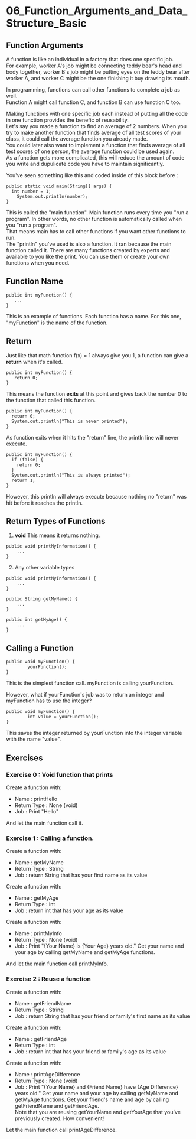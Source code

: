 # 06_Function_Arguments_and_Data_Structure_Basic
## Function Arguments



A function is like an individual in a factory that does one specific job.  
For example, worker A's job might be connecting teddy bear's head and body together, 
worker B's job might be putting eyes on the teddy bear after worker A, 
and worker C might be the one finishing it buy drawing its mouth.  
  
In programming, functions can call other functions to complete a job as well.  
Function A might call function C, and function B can use function C too.

Making functions with one specific job each instead of putting all the code in one function provides the benefic of reusability.  
    Let's say you made a function to find an average of 2 numbers. 
    When you try to make another function that finds average of all test scores of your class, 
    it could call the average function you already made.  
    You could later also want to implement a function that finds average of all test scores of one person, the average function could be used again.  
    As a function gets more complicated, this will reduce the amount of code you write and dupulicate code you have to maintain significantly.  

You've seen something like this and coded inside of this block before :
```
public static void main(String[] args) {
  int number = 1;
	System.out.println(number);
}
```
This is called the "main function". Main function runs every time you "run a program". In other words, no other function is automatically called when you "run a program".  
That means main has to call other functions if you want other functions to run.  
The "println" you've used is also a function. It ran because the main function called it.  There are many functions created by experts and available to you like the print. You can use them or create your own functions when you need.  

## Function Name
```
public int myFunction() {
   ...
}
```
This is an example of functions. Each function has a name. For this one, "myFunction" is the name of the function.

## Return
Just like that math function f(x) = 1 always give you 1, a function can give a **return** when it's called.  
  
```
public int myFunction() {
   return 0;
}
```
This means the function **exits** at this point and gives back the number 0 to the function that called this function.
  
  
```
public int myFunction() {
  return 0;
  System.out.println("This is never printed");
}
```
As function exits when it hits the "return" line, the println line will never execute.
  
  
```
public int myFunction() {
  if (false) {
    return 0;
  }
  System.out.println("This is always printed");
  return 1;
}
```
However, this println will always execute because nothing no "return" was hit before it reaches the println.  
  
  
## Return Types of Functions
1. **void**
  This means it returns nothing.
  ```
  public void printMyInformation() {
      ...
  }
  ```
2. Any other variable types  
  ```
  public void printMyInformation() {
      ...
  }
  
  public String getMyName() {
      ...
  }
  
  public int getMyAge() {
      ...
  }
  ```
  
## Calling a Function
```
public void myFunction() {
		yourFunction();
}
```
This is the simplest function call. myFunction is calling yourFunction.  
  
However, what if yourFunction's job was to return an integer and myFunction has to use the integer?  
```
public void myFunction() {
		int value = yourFunction();
}
```
This saves the integer returned by yourFunction into the integer variable with the name "value".  

## Exercises
### Exercise 0 : Void function that prints
Create a function with:
- Name : printHello  
- Return Type : None (void)  
- Job : Print "Hello"  

And let the main function call it.

### Exercise 1 : Calling a function.
Create a function with:
- Name : getMyName  
- Return Type : String   
- Job : return String that has your first name as its value   
  
Create a function with:
- Name : getMyAge  
- Return Type : int  
- Job : return int that has your age as its value    
  
Create a function with:
- Name : printMyInfo  
- Return Type : None (void)    
- Job : Print "{Your Name} is {Your Age} years old." Get your name and your age by calling getMyName and getMyAge functions.  
  
And let the main function call printMyInfo.

### Exercise 2 : Reuse a function
Create a function with:
- Name : getFriendName  
- Return Type : String   
- Job : return String that has your friend or family's first name as its value   
  
Create a function with:
- Name : getFriendAge  
- Return Type : int  
- Job : return int that has your friend or family's age as its value    

Create a function with:
- Name : printAgeDifference  
- Return Type : None (void)    
- Job : Print "{Your Name} and {Friend Name} have {Age Difference} years old." Get your name and your age by calling getMyName and getMyAge functions. Get your friend's name and age by calling getFriendName and getFriendAge.  
Note that you are reusing getYourName and getYourAge that you've previously created. How convenient!
  
Let the main function call printAgeDifference.
